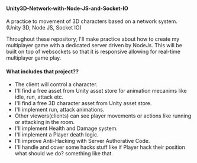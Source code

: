 #### Unity3D-Network-with-Node-JS-and-Socket-IO
A practice to movement of 3D characters based on a network system. (Unity 3D, Node JS, Socket IO)

Throughout these repository, I'll make practice about how to create my multiplayer game with a dedicated server driven by NodeJs. This will be built on top of websockets so that it is responsive allowing for real-time multiplayer game play.

#### What includes that project?? 

- The client will control a character.
- I'll find a free asset from Unity asset store for animation mecanims like idle, run, attack etc.
- I'll find a free 3D character asset from Unity asset store. 
- I'll implement run, attack animations. 
- Other viewers(clients) can see player movements or actions like running or attacking in the room.
- I'll implement Health and Damage system.
- I'll implement a Player death logic.
- I'll improve Anti-Hacking with Server Authorative Code.
- I'll handle and cover some hacks stuff like if Player hack their position what should we do? something like that.
